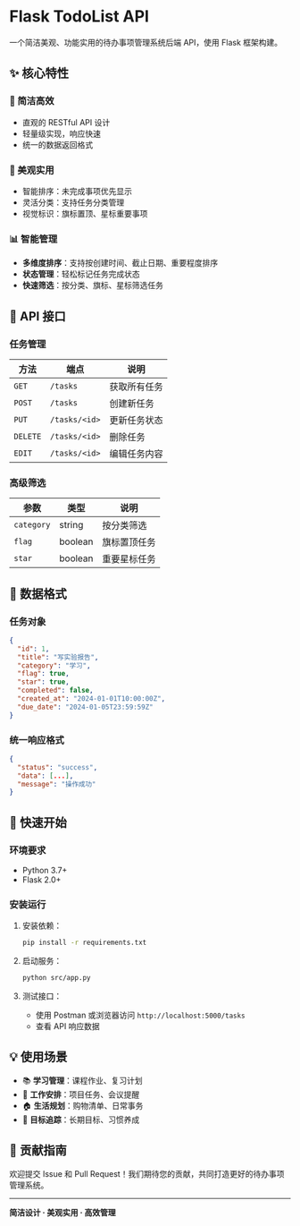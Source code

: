 # Flask TodoList API

一个简洁美观、功能实用的待办事项管理系统后端 API，使用 Flask 框架构建。

## ✨ 核心特性

### 🎯 简洁高效
- 直观的 RESTful API 设计
- 轻量级实现，响应快速
- 统一的数据返回格式

### 🎨 美观实用
- 智能排序：未完成事项优先显示
- 灵活分类：支持任务分类管理
- 视觉标识：旗标置顶、星标重要事项

### 📊 智能管理
- **多维度排序**：支持按创建时间、截止日期、重要程度排序
- **状态管理**：轻松标记任务完成状态
- **快速筛选**：按分类、旗标、星标筛选任务

## 🔧 API 接口

### 任务管理
| 方法 | 端点 | 说明 |
|------|------|------|
| `GET` | `/tasks` | 获取所有任务 |
| `POST` | `/tasks` | 创建新任务 |
| `PUT` | `/tasks/<id>` | 更新任务状态 |
| `DELETE` | `/tasks/<id>` | 删除任务 |
| `EDIT` | `/tasks/<id>` | 编辑任务内容 |

### 高级筛选
| 参数 | 类型 | 说明 |
|------|------|------|
| `category` | string | 按分类筛选 |
| `flag` | boolean | 旗标置顶任务 |
| `star` | boolean | 重要星标任务 |

## 📝 数据格式

### 任务对象
```json
{
  "id": 1,
  "title": "写实验报告",
  "category": "学习",
  "flag": true,
  "star": true,
  "completed": false,
  "created_at": "2024-01-01T10:00:00Z",
  "due_date": "2024-01-05T23:59:59Z"
}
```

### 统一响应格式
```json
{
  "status": "success",
  "data": [...],
  "message": "操作成功"
}
```

## 🚀 快速开始

### 环境要求
- Python 3.7+
- Flask 2.0+

### 安装运行
1. 安装依赖：
   ```bash
   pip install -r requirements.txt
   ```

2. 启动服务：
   ```bash
   python src/app.py
   ```

3. 测试接口：
   - 使用 Postman 或浏览器访问 `http://localhost:5000/tasks`
   - 查看 API 响应数据

## 💡 使用场景

- 📚 **学习管理**：课程作业、复习计划
- 💼 **工作安排**：项目任务、会议提醒  
- 🏠 **生活规划**：购物清单、日常事务
- 🎯 **目标追踪**：长期目标、习惯养成

## 🤝 贡献指南

欢迎提交 Issue 和 Pull Request！我们期待您的贡献，共同打造更好的待办事项管理系统。

---

**简洁设计 · 美观实用 · 高效管理**